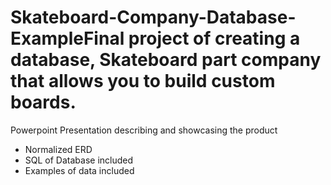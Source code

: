 # Skateboard-Company-Database-ExampleFinal project of creating a database, Skateboard part company that allows you to build custom boards.


Powerpoint Presentation describing and showcasing the product

- Normalized ERD
- SQL of Database included
- Examples of data included

